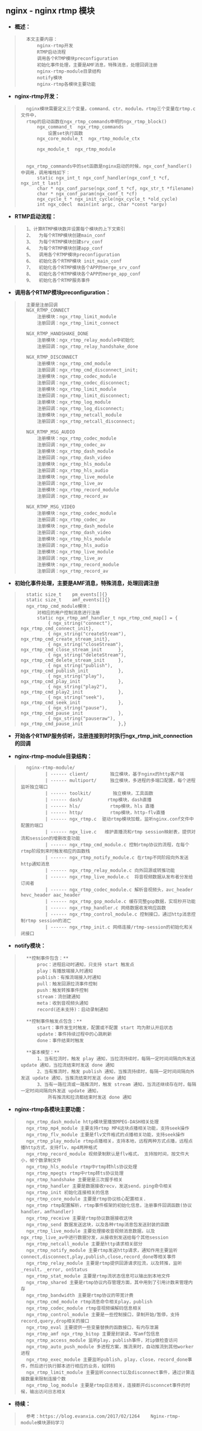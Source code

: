 ## nginx - nginx rtmp 模块
- **概述：**
>
>       本文主要内容：
>           nginx-rtmp开发
>           RTMP启动流程
>           调用各个RTMP模块preconfiguration
>           初始化事件处理，主要是AMF消息，特殊消息，处理回调注册
>           nginx-rtmp-module目录结构
>           notify模块
>           nginx-rtmp各模块主要功能
>
>
>
>
>

- **nginx-rtmp开发：**
>
>       nginx模块需要定义三个变量，command、ctr、module。rtmp三个变量在rtmp.c文件中，
>       rtmp的启动函数在ngx_rtmp_commands申明的ngx_rtmp_block()
>           ngx_command_t  ngx_rtmp_commands
>               设置set执行函数
>           ngx_core_module_t  ngx_rtmp_module_ctx
>
>           ngx_module_t  ngx_rtmp_module
>
>
>       ngx_rtmp_commands中的set函数是nginx启动的时候，ngx_conf_handler()中调用，调用堆栈如下：
>           static ngx_int_t ngx_conf_handler(ngx_conf_t *cf, ngx_int_t last)
>           char * ngx_conf_parse(ngx_conf_t *cf, ngx_str_t *filename)
>           char * ngx_conf_param(ngx_conf_t *cf)
>           ngx_cycle_t * ngx_init_cycle(ngx_cycle_t *old_cycle)
>           int ngx_cdecl  main(int argc, char *const *argv)
>

- **RTMP启动流程：**
>
>       1、计算RTMP模块数并设置每个模块的上下文索引
>       2、  为每个RTMP模块创建main_conf
>       3、  为每个RTMP模块创建srv_conf
>       4、  为每个RTMP模块创建app_conf
>       5、  调用各个RTMP模块preconfiguration
>       6、  初始化各个RTMP模块 init_main_conf
>       7、  初始化各个RTMP模块各个APP的merge_srv_conf
>       8、  初始化各个RTMP模块各个APP的merge_app_conf
>       9、  初始化各个RTMP服务事件
>

- **调用各个RTMP模块preconfiguration：**
>
>       主要是注册回调
>       NGX_RTMP_CONNECT
>           注册模块：ngx_rtmp_limit_module
>           注册回调：ngx_rtmp_limit_connect
>
>       NGX_RTMP_HANDSHAKE_DONE
>           注册模块：ngx_rtmp_relay_module中初始化
>           注册回调：ngx_rtmp_relay_handshake_done
>
>       NGX_RTMP_DISCONNECT
>           注册模块：ngx_rtmp_cmd_module
>           注册回调：ngx_rtmp_cmd_disconnect_init;
>           注册模块：ngx_rtmp_codec_module
>           注册回调：ngx_rtmp_codec_disconnect;
>           注册模块：ngx_rtmp_limit_module
>           注册回调：ngx_rtmp_limit_disconnect;
>           注册模块：ngx_rtmp_log_module
>           注册回调：ngx_rtmp_log_disconnect;
>           注册模块：ngx_rtmp_netcall_module
>           注册回调：ngx_rtmp_netcall_disconnect;
>
>       NGX_RTMP_MSG_AUDIO
>           注册模块：ngx_rtmp_codec_module
>           注册回调：ngx_rtmp_codec_av
>           注册模块：ngx_rtmp_dash_module
>           注册回调：ngx_rtmp_dash_video
>           注册模块：ngx_rtmp_hls_module
>           注册回调：ngx_rtmp_hls_audio
>           注册模块：ngx_rtmp_live_module
>           注册回调：ngx_rtmp_live_av
>           注册模块：ngx_rtmp_record_module
>           注册回调：ngx_rtmp_record_av
>
>       NGX_RTMP_MSG_VIDEO
>           注册模块：ngx_rtmp_codec_module
>           注册回调：ngx_rtmp_codec_av
>           注册模块：ngx_rtmp_dash_module
>           注册回调：ngx_rtmp_dash_video
>           注册模块：ngx_rtmp_hls_module
>           注册回调：ngx_rtmp_hls_audio
>           注册模块：ngx_rtmp_live_module
>           注册回调：ngx_rtmp_live_av
>           注册模块：ngx_rtmp_record_module
>           注册回调：ngx_rtmp_record_av
>

- **初始化事件处理，主要是AMF消息，特殊消息，处理回调注册**
>
>       static size_t    pm_events[]{}
>       static size_t    amf_events[]{}
>       ngx_rtmp_cmd_module模块：
>           对相应的用户控制消息进行注册
>           static ngx_rtmp_amf_handler_t ngx_rtmp_cmd_map[] = {
>               { ngx_string("connect"),            ngx_rtmp_cmd_connect_init},
>               { ngx_string("createStream"),       ngx_rtmp_cmd_create_stream_init},
>               { ngx_string("closeStream"),        ngx_rtmp_cmd_close_stream_init      },
>               { ngx_string("deleteStream"),       ngx_rtmp_cmd_delete_stream_init     },
>               { ngx_string("publish"),            ngx_rtmp_cmd_publish_init           },
>               { ngx_string("play"),               ngx_rtmp_cmd_play_init              },
>               { ngx_string("play2"),              ngx_rtmp_cmd_play2_init             },
>               { ngx_string("seek"),               ngx_rtmp_cmd_seek_init              },
>               { ngx_string("pause"),              ngx_rtmp_cmd_pause_init             },
>               { ngx_string("pauseraw"),           ngx_rtmp_cmd_pause_init             },}
>
>
>
>

- **开始各个RTMP服务侦听，注册连接到时时执行ngx_rtmp_init_connection的回调**
>
>
>
>
>

- **nginx-rtmp-module目录结构：**
>
>       nginx-rtmp-module/
>              | ------ client/        独立模块，基于nginx的http客户端
>              | ------ multiport/     独立模块，多进程的多端口配置，每个进程监听独立端口
>              | ------ toolkit/        独立模块，工具函数
>              | ------ dash/         rtmp模块，dash直播
>              | ------ hls/           rtmp模块，hls 直播
>              | ------ http/          rtmp模块，http-flv直播
>              | ------ ngx_rtmp.c  驱动rtmp模块加载，监听nginx.conf文件中配置的端口
>              | ------ ngx_live.c   维护直播流和rtmp session映射表，提供对流和session的增删改查功能
>              | ------ ngx_rtmp_cmd_module.c 控制rtmp协议的流程，在每个rtmp阶段到来时触发相应的函数栈
>              | ------ ngx_rtmp_notify_module.c 在rtmp不同阶段向外发送http通知消息
>              | ------ ngx_rtmp_relay_module.c 向外回源或转推功能
>              | ------ ngx_rtmp_live_module.c  将音视频数据从发布者分发给订阅者
>              | ------ ngx_rtmp_codec_module.c 解析音视频头，avc_header hevc_header aac_header
>              | ------ ngx_rtmp_gop_module.c 缓存完整gop数据，实现秒开功能
>              | ------ ngx_rtmp_handler.c 网络数据收发响应函数
>              | ------ ngx_rtmp_control_module.c 控制接口，通过http消息控制rtmp session的消亡
>              | ------ ngx_rtmp_init.c 网络连接/rtmp-session的初始化和关闭接口
>

- **notify模块：**
>       **控制事件包含：**
>           proc：进程启动时通知，只支持 start 触发点
>           play：有播放端接入时通知
>           publish：有推流端接入时通知
>           pull：触发回源拉流事件控制
>           push：触发转推事件控制
>           stream：流创建通知
>           meta：收到音视频头通知
>           record(还未支持)：启动录制通知
>
>       **控制事件触发点包含：**
>           start：事件发生时触发，配置或不配置 start 均为默认开启状态
>           update：事件持续过程中的心跳刷新
>           done：事件结束时触发
>
>       **基本模型：**
>           1、当有拉流时，触发 play 通知，当拉流持续时，每隔一定时间间隔向外发送 update 通知，当拉流结束时发送 done 通知
>           2、当有推流时，触发 publish 通知，当推流持续时，每隔一定时间间隔向外发送 update 通知，当推流结束时发送 done 通知
>           3、当有一路拉流或一路推流时，触发 stream 通知，当流还继续存在时，每隔一定时间间隔向外发送 update 通知，
>               所有推流和拉流都结束时发送 done 通知
>

- **nginx-rtmp各模块主要功能：**
>       ngx_rtmp_dash_module http模块里播放MPEG-DASH相关处理
>       ngx_rtmp_mp4_module 主要支持rtmp MP4这块点播相关功能，支持seek操作
>       ngx_rtmp_flv_module 主要是flv文件格式的点播相关功能，支持seek操作
>       ngx_rtmp_play_module rtmp点播相关，支持本地，远程两种方式点播，远程点播http方式，支持flv，mp4两种格式
>       ngx_rtmp_record_module 视频录制默认是flv格式， 支持按时间，按文件大小，帧个数录制文件
>       ngx_rtmp_hls_module rtmp中rtmp转hls协议处理
>       ngx_rtmp_mpegts rtmp中rtmp转ts协议处理
>       ngx_rtmp_handshake 主要是是三次握手相关
>       ngx_rtmp_handler 主要是数据接收recv，发送send，ping命令相关
>       ngx_rtmp_init 初始化连接相关的信息
>       ngx_rtmp_core_module 主要是rtmp协议核心配置相关.
>       ngx_rtmp rtmp配置解析，rtmp事件框架的初始化信息，注册事件回调函数(协议handler，amfhandler)
>       ngx_rtmp_receive 主要是rtmp协议数据接收这块
>       ngx_rtmp_send 数据发送这块，以及各种rtmp消息包发送封装的函数
>       ngx_rtmp_live_module 主要处理接收音视频消息数据，以及ngx_rtmp_live_av中进行数据分发，从接收到发送给每个其他session
>       ngx_rtmp_netcall_module 主要是http请求相关部分
>       ngx_rtmp_notify_module 主要rtmp发送http请求，通知作用主要监听connect,disconnect,play,publish,close,record_done等相关事件
>       ngx_rtmp_relay_module 主要是rtmp提供回源请求拉流，以及转推，监听_result，_error, onStatus
>       ngx_rtmp_stat_module 主要是rtmp流状态信息可以输出到本地文件
>       ngx_rtmp_shared 主要是rtmp协议内存管理方面，其中用到了引用计数来管理内存
>       ngx_rtmp_bandwidth 主要是rtmp协议的带宽计费
>       ngx_rtmp_cmd_module rtmp消息命令相关play，publish
>       ngx_rtmp_codec_module rtmp音视频编解码信息相关
>       ngx_rtmp_control_module 主要是一些控制接口，录制开始/暂停，支持record,query,drop相关的接口
>       ngx_rtmp_eval 主要提供一些变量替换的函数接口，有内存泄漏
>       ngx_rtmp_amf ngx_rtmp_bitop 主要是封装读，写amf包信息
>       ngx_rtmp_access_module 监听play，publish事件，对ip做检查访问
>       ngx_rtmp_auto_push_module 多进程方案，推流来时，自动推流到其他worker进程
>       ngx_rtmp_exec_module 主要监听publish，play，close，record_done事件，然后进行执行脚本进行相应的业务，如转码
>       ngx_rtmp_limit_module 主要监听connect以及disconnect事件，通过计算连接数量来限制连接个数
>       ngx_rtmp_log_module 主要是rtmp日志相关，连接断开disconncet事件的时候，输出访问日志相关
>
>
>
>
>

- **待续：**
>       参考：https://blog.evanxia.com/2017/02/1264    Nginx-rtmp-module模块源码学习
>
>
>
>
>
>
>
>
>
>
>
>
>
>
>
>
>
>
>
>
>
>
>
>
